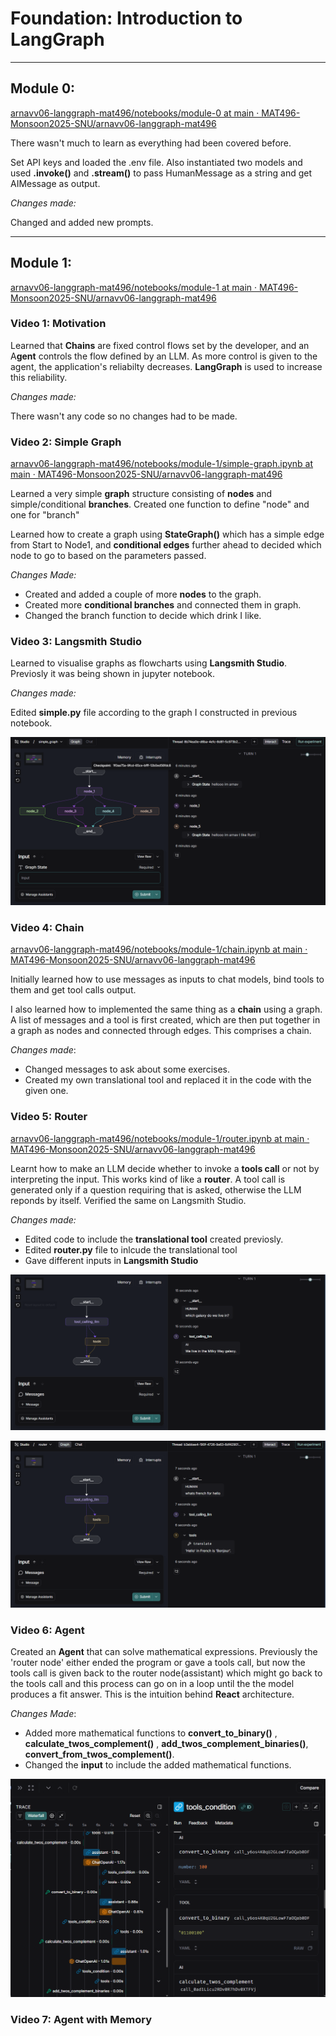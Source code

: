 # Foundation: Introduction to LangGraph

---

## Module 0:

[arnavv06-langgraph-mat496/notebooks/module-0 at main · MAT496-Monsoon2025-SNU/arnavv06-langgraph-mat496](https://github.com/MAT496-Monsoon2025-SNU/arnavv06-langgraph-mat496/tree/main/notebooks/module-0)

There wasn't much to learn as everything had been covered before.

Set API keys and loaded the .env file. Also instantiated two models and used **.invoke()** and **.stream()** to pass HumanMessage as a string and get AIMessage as output.

*Changes made:*

Changed and added new prompts.

---

## Module 1:

[arnavv06-langgraph-mat496/notebooks/module-1 at main · MAT496-Monsoon2025-SNU/arnavv06-langgraph-mat496](https://github.com/MAT496-Monsoon2025-SNU/arnavv06-langgraph-mat496/tree/main/notebooks/module-1)

### Video 1: Motivation

Learned that **Chains** are fixed control flows set by the developer, and an A**gent** controls the flow defined by an LLM. As more control is given to the agent, the application's reliabilty decreases. **LangGraph** is used to increase this reliability.

*Changes made:*

There wasn't any code so no changes had to be made.

### Video 2: Simple Graph

[arnavv06-langgraph-mat496/notebooks/module-1/simple-graph.ipynb at main · MAT496-Monsoon2025-SNU/arnavv06-langgraph-mat496](https://github.com/MAT496-Monsoon2025-SNU/arnavv06-langgraph-mat496/blob/main/notebooks/module-1/simple-graph.ipynb)

Learned a very simple **graph** structure consisting of **nodes** and simple/conditional **branches**. Created one function to define "node" and one for "branch"

Learned how to create a graph using  **StateGraph()** which has a simple edge from Start to Node1, and **conditional edges** further ahead to decided which node to go to based on the parameters passed.

*Changes Made:*

* Created and added a couple of more **nodes** to the graph.
* Created more **conditional branches** and connected them in graph.
* Changed the branch function to decide which drink I like.

### Video 3: Langsmith Studio

Learned to visualise graphs as flowcharts using **Langsmith Studio**. Previosly it was being shown in jupyter notebook.

*Changes made:*

Edited **simple.py** file according to the graph I constructed in previous notebook.

![1760608678635](image/README/1760608678635.png)

### Video 4: Chain

[arnavv06-langgraph-mat496/notebooks/module-1/chain.ipynb at main · MAT496-Monsoon2025-SNU/arnavv06-langgraph-mat496](https://github.com/MAT496-Monsoon2025-SNU/arnavv06-langgraph-mat496/blob/main/notebooks/module-1/chain.ipynb)

Initially learned how to use messages as inputs to chat models, bind tools to them and get tool calls output.

I also learned how to implemented the same thing as a **chain** using a graph. A list of messages and a tool is first created, which are then put together in a graph as nodes and connected through edges. This comprises a chain.

*Changes made*:

* Changed messages to ask about some exercises.
* Created my own translational tool and replaced it in the code with the given one.

### Video 5: Router

[arnavv06-langgraph-mat496/notebooks/module-1/router.ipynb at main · MAT496-Monsoon2025-SNU/arnavv06-langgraph-mat496](https://github.com/MAT496-Monsoon2025-SNU/arnavv06-langgraph-mat496/blob/main/notebooks/module-1/router.ipynb)

Learnt how to make an LLM decide whether to invoke a **tools call** or not by interpreting the input. This works kind of like a **router**. A tool call is generated only if a question requiring that is asked, otherwise the LLM reponds by itself. Verified the same on Langsmith Studio.

*Changes made:*

* Edited code to include the **translational tool** created previosly.
* Edited **router.py** file to inlcude the translational tool
* Gave different inputs in **Langsmith Studio**

![1760614891545](image/README/1760614891545.png)

![1760614995919](image/README/1760614995919.png)

### Video 6: Agent

Created an **Agent** that can solve mathematical expressions. Previously the 'router node' either ended the program or gave a tools call, but now the tools call is given back to the router node(assistant) which might go back to the tools call and this process can go on in a loop until the the model produces a fit answer. This is the intuition behind **React** architecture.

*Changes Made*:

* Added more mathematical functions to **convert_to_binary()** , **calculate_twos_complement()** , **add_twos_complement_binaries()**, **convert_from_twos_complement()**.
* Changed the **input** to include the added mathematical functions.

![1760617695613](image/README/1760617695613.png)

### Video 7: Agent with Memory
